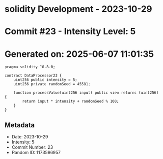 ﻿# solidity Development - 2023-10-29
# Commit #23 - Intensity Level: 5
# Generated on: 2025-06-07 11:01:35
```solidity
pragma solidity ^0.8.0;

contract DataProcessor23 {
    uint256 public intensity = 5;
    uint256 private randomSeed = 45581;

    function processValue(uint256 input) public view returns (uint256) {
        return input * intensity + randomSeed % 100;
    }
}
```
## Metadata
- Date: 2023-10-29
- Intensity: 5
- Commit Number: 23
- Random ID: 1173596957
